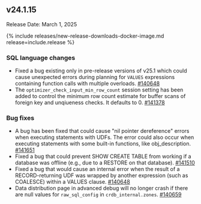 ## v24.1.15

Release Date: March 1, 2025

{% include releases/new-release-downloads-docker-image.md release=include.release %}

<h3 id="v24-1-15-sql-language-changes">SQL language changes</h3>

- Fixed a bug existing only in pre-release versions
  of v25.1 which could cause unexpected errors during planning for `VALUES`
  expressions containing function calls with multiple overloads. [#140648][#140648]
- The `optimizer_check_input_min_row_count`
  session setting has been added to control the minimum row count estimate
  for buffer scans of foreign key and unqiueness checks. It defaults to 0. [#141378][#141378]

<h3 id="v24-1-15-bug-fixes">Bug fixes</h3>

- A bug has been fixed that could cause "nil
  pointer dereference" errors when executing statements with UDFs. The
  error could also occur when executing statements with some built-in
  functions, like obj_description. [#141651][#141651]
- Fixed a bug that could prevent SHOW CREATE TABLE
  from working if a database was offline (e.g., due to a RESTORE on that
  database). [#141510][#141510]
- Fixed a bug that would cause an internal error
  when the result of a RECORD-returning UDF was wrapped by another expression
  (such as COALESCE) within a VALUES clause. [#140648][#140648]
- Data distribution page in
  advanced debug will no longer crash if there are null
  values for `raw_sql_config` in `crdb_internal.zones`. [#140659][#140659]


[#141510]: https://github.com/cockroachdb/cockroach/pull/141510
[#140659]: https://github.com/cockroachdb/cockroach/pull/140659
[#140648]: https://github.com/cockroachdb/cockroach/pull/140648
[#141378]: https://github.com/cockroachdb/cockroach/pull/141378
[#141651]: https://github.com/cockroachdb/cockroach/pull/141651
